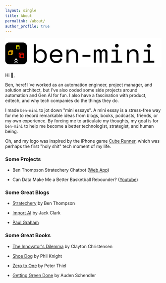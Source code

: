 ```yaml
---
layout: single
title: About
permalink: /about/
author_profile: true
---
```

![ben-mini](./assets/images/ben-mini.svg)

Hi 👋,

Ben, here! I've worked as an automation engineer, project manager, and solution architect, but I've also coded some side projects around automation and Gen AI for fun. I also have a fascination with product, edtech, and why tech companies do the things they do.

I made `ben-mini` to jot down "mini essays". A mini essay is a stress-free way for me to record remarkable ideas from blogs, books, podcasts, friends, or my own experience. By forcing me to articulate my thoughts, my goal is for `ben-mini` to help me become a better technologist, strategist, and human being.

Oh, and my logo was inspired by the iPhone game [Cube Runner](https://www.reddit.com/r/nostalgia/comments/axaqig/everyone_had_cube_runner_on_their_ipod_touch_1st/), which was perhaps the first "holy shit" tech moment of my life.

### Some Projects

- Ben Thompson Stratechery Chatbot ([Web App](https://unofficial-stratechery-chatbot.streamlit.app/))

- Can Data Make Me a Better Basketball Rebounder? ([Youtube](https://www.youtube.com/watch?v=fsCXGvJFfHI))

### Some Great Blogs

- [Stratechery](https://stratechery.com/) by Ben Thompson

- [Import AI](https://importai.substack.com/) by Jack Clark

- [Paul Graham](https://www.paulgraham.com/)

### Some Great Books

- [The Innovator's Dilemma](https://www.goodreads.com/book/show/2615.The_Innovator_s_Dilemma) by Clayton Christensen

- [Shoe Dog](https://www.goodreads.com/book/show/27220736-shoe-dog) by Phil Knight

- [Zero to One](https://www.goodreads.com/book/show/18050143-zero-to-one) by Peter Thiel

- [Getting Green Done](https://www.goodreads.com/book/show/6193094-getting-green-done) by Auden Schendler
